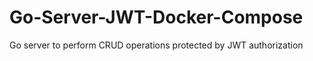 # Go-Server-JWT-Docker-Compose
Go server to perform CRUD operations protected by JWT authorization

